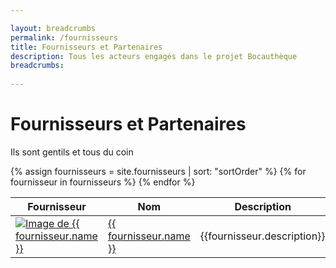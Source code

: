 ```yaml
---

layout: breadcrumbs
permalink: /fournisseurs
title: Fournisseurs et Partenaires
description: Tous les acteurs engagés dans le projet Bocauthèque
breadcrumbs:
  
---
```



# Fournisseurs et Partenaires


Ils sont gentils et tous du coin


<table class="collection-list">
  <thead>
    <tr>
      <th>Fournisseur</th>
      <th>Nom</th>
      <th>Description</th>
    </tr>
  </thead>
  <tbody>
    {% assign fournisseurs = site.fournisseurs | sort: "sortOrder" %}
    {% for fournisseur in fournisseurs %}
      <tr class="collection-list-entry">
          <td class="table-pic">
         <a href="{{ site.baseurl }}{{ fournisseur.url }}" title="Tout à propos de {{ fournisseur.name }}"> 
            <img loading="lazy"   src="{{ fournisseur.logo }}" alt="Image de {{ fournisseur.name }}"> 
         </a>
          </td>
          <td>
              <a href="{{ site.baseurl }}{{ fournisseur.url }}" title="Tout à propos de {{ fournisseur.name }}"> {{ fournisseur.name }} </a>
          </td>
          <td class="overview">{{fournisseur.description}}</td>
          </tr>
    {% endfor %}
  </tbody>
</table>

